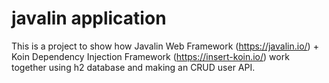 # javalin application

This is a project to show how Javalin Web Framework (https://javalin.io/) + Koin Dependency Injection Framework (https://insert-koin.io/) work together using h2 database and making an CRUD user API.